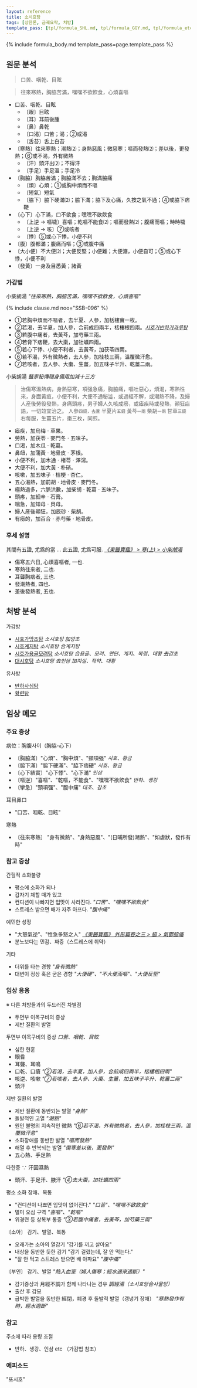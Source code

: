 ```yaml
---
layout: reference
title: 소시호탕
tags: [상한론, 금궤요략, 처방]
template_pass: [tpl/formula_SHL.md, tpl/formula_GGY.md, tpl/formula_etc.md]
---
```



{% include formula_body.md template_pass=page.template_pass %}

## 원문 분석

> 口苦、咽乾、目眩

> 往來寒熱，胸脇苦滿，嘿嘿不欲飮食，心煩喜嘔

* 口苦、咽乾、目眩
  - 〔眼〕目眩
  - 〔耳〕耳前後腫
  - 〔鼻〕鼻乾
  - 〔口渴〕口苦；渴；②或渴
  - 〔舌苔〕舌上白苔
* 〔寒熱〕往來寒熱；潮熱⑵；身熱惡風；微惡寒；嘔而發熱⑵；差以後，更發熱；⑥或不渴，外有微熱
  - 〔汗〕頭汗出⑵；不得汗
  - 〔手足〕手足溫；手足冷
* 〔胸脇〕胸脇苦滿；胸脇滿不去；胸滿脇痛
  - 〔煩〕心煩；①或胸中煩而不嘔
  - 〔短氣〕短氣
  - 〔脇下〕脇下硬滿⑵；脇下滿；脇下及心痛，久按之氣不通；④或脇下痞鞕
* 〔心下〕心下滿，口不欲食；嘿嘿不欲飮食
  - 〔上逆 → 嘔噦〕喜嘔；乾嘔不能食⑵；嘔而發熱⑵；腹痛而嘔；時時噦
  - 〔上逆 → 咳〕⑦或咳者
  - 〔悸〕⑤或心下悸，小便不利
* 〔腹〕腹都滿；腹痛而嘔；③或腹中痛
* 〔大小便〕不大便⑵；大便反堅；小便難；大便溏，小便自可；⑤或心下悸，小便不利
* 〔發黃〕一身及目悉黃；諸黃

### 가감법

小柴胡湯 _"往來寒熱，胸脇苦滿，嘿嘿不欲飮食，心煩喜嘔"_

{% include clause.md noo="SSB-096" %}

* ①若胸中煩而不嘔者，去半夏、人參，加栝樓實一枚。
* ②若渴，去半夏，加人參，合前成四兩半，栝樓根四兩。_[시호거반하가과루탕]({{site.formulaurl}}/시호거반하가과루탕)_
* ③若腹中痛者，去黃芩，加芍藥三兩。
* ④若脅下痞鞕，去大棗，加牡蠣四兩。
* ⑤若心下悸、小便不利者，去黃芩，加茯苓四兩。
* ⑥若不渴，外有微熱者，去人參，加桂枝三兩，溫覆微汗愈。
* ⑦若咳者，去人參、大棗、生薑，加五味子半升、乾薑二兩。

小柴胡湯 _醫家秘傳隨身備用加減十三方_

> 治傷寒溫熱病，身熱惡寒，項强急痛，胸脇痛，嘔吐惡心，煩渴，寒熱徃來，身面黃疸，小便不利，大便不通秘澁，或過經不解，或潮熱不降，及婦人産後勞役發熱，身痛頭疼，男子婦人久咳成癆，或瘧疾時或發熱，顚狂痁語，一切竝宜治之。
> 人參<small>四錢，去蘆</small>	半夏片<small>五錢</small>	黃芩<small>一兩</small>	柴胡<small>一兩</small>	甘草<small>三錢</small>
> 右每服，生薑五片，棗三枚，同煎。

* 瘧疾，加烏梅ㆍ草果。
* 勞熱，加茯苓ㆍ麥門冬ㆍ五味子。
* 口渴，加木瓜ㆍ乾葛。
* 鼻衄，加蒲黃ㆍ地骨皮ㆍ茅根。
* 小便不利，加木通ㆍ楮苓ㆍ澤瀉。
* 大便不利，加大黃ㆍ朴硝。
* 咳嗽，加五味子ㆍ桔梗ㆍ杏仁。
* 五心渴熱，加前胡ㆍ地骨皮ㆍ麥門冬。
* 極熱過多，六脈洪數，加柴胡ㆍ乾葛ㆍ五味子。
* 頭疼，加細辛ㆍ石膏。
* 喘急，加知母ㆍ貝母。
* 婦人産後顚狂，加辰砂ㆍ柴胡。
* 有癆的，加百合ㆍ赤芍藥ㆍ地骨皮。

### 후세 설명

其間有五證, 尤爲的當 ... 此五證, 尤爲可服. _[《東醫寶鑑》 > 寒(上) > 小柴胡湯](https://mediclassics.kr/books/8/volume/10#content_985)_
* 傷寒五六日, 心煩喜嘔者, 一也.
* 寒熱往來者, 二也.
* 耳聾胸痞者, 三也.
* 發潮熱者, 四也.
* 差後發熱者, 五也.



## 처방 분석

가감방
* [시호가망초탕]({{site.formulaurl}}/시호가망초탕) _소시호탕 加망초_
* [시호계지탕]({{site.formulaurl}}/시호계지탕) _소시호탕 合계지탕_
* [시호가용골모려탕]({{site.formulaurl}}/시호가용골모려탕) _소시호탕 合용골、모려、연단、계지、복령、대황 去감초_
* [대시호탕]({{site.formulaurl}}/대시호탕) _소시호탕 去인삼 加지실、작약、대황_

유사방
* [반하사심탕]({{site.formulaurl}}/반하사심탕)
* [황련탕]({{site.formulaurl}}/황련탕)

## 임상 메모

### 주요 증상

病位：胸腹사이（胸脇-心下）
* 〔胸脇滿〕"心煩"、"胸中煩"、"頸項强" _시호、황금_
* 〔脇下滿〕"脇下硬滿"、"脇下痞硬" _시호、황금_
* 〔心下結實〕"心下悸"、"心下滿" _인삼_
* 〔嘔逆〕"喜嘔"、"乾嘔，不能食"、"嘿嘿不欲飮食" _반하、생강_
* 〔攣急〕"頸項强"、"腹中痛" _대조、감초_

耳目鼻口
* "口苦、咽乾、目眩"

寒熱
* 〔往來寒熱〕 "身有微熱"、"身熱惡風"、"(日晡所發)潮熱"、"如虐狀，發作有時"


### 참고 증상

간헐적 소화불량
* 평소에 소화가 되나
* 갑자기 체할 때가 있고
* 컨디션이 나빠지면 입맛이 사라진다. _"口苦"、"嘿嘿不欲飮食"_
* 스트레스 받으면 배가 자주 아프다. _"腹中痛"_

예민한 성정
* "大怒氣逆"、"性急多怒之人"  _[《東醫寶鑑》 外形篇卷之三 > 脇 > 氣鬱脇痛](https://mediclassics.kr/books/8/volume/7#content_1078)_
* 분노보다는 민감、짜증（스트레스에 취약）

기타
* 더위를 타는 경향 _"身有微熱"_
* 대변이 정상 혹은 굳은 경향 _"大便硬"、"不大便而嘔"、"大便反堅"_

### 임상 응용

※ 다른 처방들과의 두드러진 차별점
* 두면부 이목구비의 증상
* 제반 질환의 발열

두면부 이목구비의 증상 _口苦、咽乾、目眩_
* 심한 현훈
* 眼昏
* 耳聾、耳鳴
* 口乾、口瘡 _"②若渴，去半夏，加人參，合前成四兩半，栝樓根四兩"_
* 咳逆、咳嗽 _"⑦若咳者，去人參、大棗、生薑，加五味子半升、乾薑二兩"_
* 頭汗

제반 질환의 발열
* 제반 질환에 동반되는 발열 _"身熱"_
* 돌발적인 고열 _"潮熱"_
* 원인 불명의 지속적인 微熱 _"⑥若不渴，外有微熱者，去人參，加桂枝三兩，溫覆微汗愈"_
* 소화장애를 동반한 발열  _"嘔而發熱"_
* 해열 후 반복되는 발열 _"傷寒差以後，更發熱"_
* 五心熱、手足熱

다한증 ∵ 汗因濕熱
* 頭汗、手足汗、腋汗 _"④去大棗，加牡蠣四兩"_

평소 소화 장애、복통
* "컨디션이 나쁘면 입맛이 없어진다." _"口苦"、"嘿嘿不欲飮食"_
* 멀미 오심 구역 _"喜嘔"、"乾嘔"_
* 위경련 등 상복부 통증 _"③若腹中痛者，去黃芩，加芍藥三兩"_

〔소아〕 감기、발열、복통
* 오래가는 소아의 열감기 "감기를 끼고 살아요"
* 내상을 동반한 듯한 감기 "감기 걸렸는데, 잘 안 먹는다."
* "잘 안 먹고 스트레스 받으면 배 아파요" _"腹中痛"_

〔부인〕 감기、발열 _"熱入血室（婦人傷寒；經水適來適斷）"_
* 감기증상과 月經不調가 함께 나타나는 경우 _調經湯（소시호탕合사물탕）_
* 출산 후 감모
* 급박한 발열을 동반한 經閉，폐경 후 돌발적 발열（갱녕기 장애） _"寒熱發作有時，經水適斷"_


### 참고

주소에 따라 용량 조절
* 반하、생강、인삼 etc （가감법 참조）

### 에피소드

"또시호"
